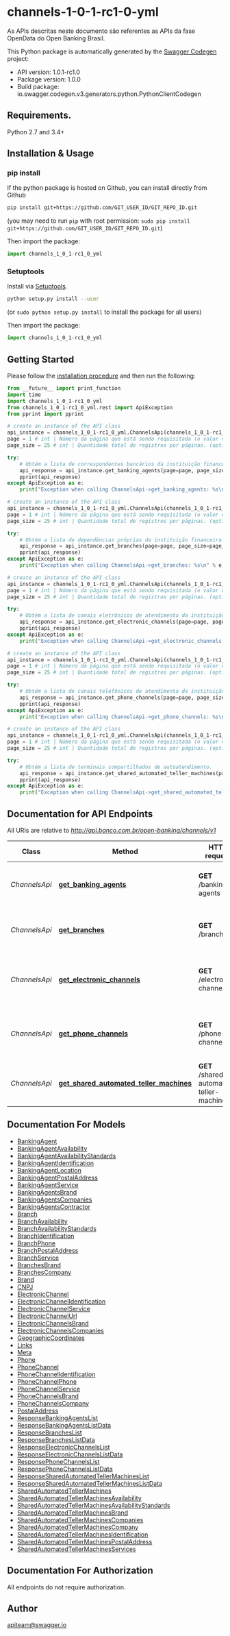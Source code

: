 # channels-1-0-1-rc1-0-yml
As APIs descritas neste documento são referentes as APIs da fase OpenData do Open Banking Brasil.

This Python package is automatically generated by the [Swagger Codegen](https://github.com/swagger-api/swagger-codegen) project:

- API version: 1.0.1-rc1.0
- Package version: 1.0.0
- Build package: io.swagger.codegen.v3.generators.python.PythonClientCodegen

## Requirements.

Python 2.7 and 3.4+

## Installation & Usage
### pip install

If the python package is hosted on Github, you can install directly from Github

```sh
pip install git+https://github.com/GIT_USER_ID/GIT_REPO_ID.git
```
(you may need to run `pip` with root permission: `sudo pip install git+https://github.com/GIT_USER_ID/GIT_REPO_ID.git`)

Then import the package:
```python
import channels_1_0_1-rc1_0_yml 
```

### Setuptools

Install via [Setuptools](http://pypi.python.org/pypi/setuptools).

```sh
python setup.py install --user
```
(or `sudo python setup.py install` to install the package for all users)

Then import the package:
```python
import channels_1_0_1-rc1_0_yml
```

## Getting Started

Please follow the [installation procedure](#installation--usage) and then run the following:

```python
from __future__ import print_function
import time
import channels_1_0_1-rc1_0_yml
from channels_1_0_1-rc1_0_yml.rest import ApiException
from pprint import pprint

# create an instance of the API class
api_instance = channels_1_0_1-rc1_0_yml.ChannelsApi(channels_1_0_1-rc1_0_yml.ApiClient(configuration))
page = 1 # int | Número da página que está sendo requisitada (o valor da primeira página é 1). (optional) (default to 1)
page_size = 25 # int | Quantidade total de registros por páginas. (optional) (default to 25)

try:
    # Obtém a lista de correspondentes bancários da instituição financeira.
    api_response = api_instance.get_banking_agents(page=page, page_size=page_size)
    pprint(api_response)
except ApiException as e:
    print("Exception when calling ChannelsApi->get_banking_agents: %s\n" % e)

# create an instance of the API class
api_instance = channels_1_0_1-rc1_0_yml.ChannelsApi(channels_1_0_1-rc1_0_yml.ApiClient(configuration))
page = 1 # int | Número da página que está sendo requisitada (o valor da primeira página é 1). (optional) (default to 1)
page_size = 25 # int | Quantidade total de registros por páginas. (optional) (default to 25)

try:
    # Obtém a lista de dependências próprias da instituição financeira.
    api_response = api_instance.get_branches(page=page, page_size=page_size)
    pprint(api_response)
except ApiException as e:
    print("Exception when calling ChannelsApi->get_branches: %s\n" % e)

# create an instance of the API class
api_instance = channels_1_0_1-rc1_0_yml.ChannelsApi(channels_1_0_1-rc1_0_yml.ApiClient(configuration))
page = 1 # int | Número da página que está sendo requisitada (o valor da primeira página é 1). (optional) (default to 1)
page_size = 25 # int | Quantidade total de registros por páginas. (optional) (default to 25)

try:
    # Obtém a lista de canais eletrônicos de atendimento da instituição financeira.
    api_response = api_instance.get_electronic_channels(page=page, page_size=page_size)
    pprint(api_response)
except ApiException as e:
    print("Exception when calling ChannelsApi->get_electronic_channels: %s\n" % e)

# create an instance of the API class
api_instance = channels_1_0_1-rc1_0_yml.ChannelsApi(channels_1_0_1-rc1_0_yml.ApiClient(configuration))
page = 1 # int | Número da página que está sendo requisitada (o valor da primeira página é 1). (optional) (default to 1)
page_size = 25 # int | Quantidade total de registros por páginas. (optional) (default to 25)

try:
    # Obtém a lista de canais telefônicos de atendimento da instituição financeira.
    api_response = api_instance.get_phone_channels(page=page, page_size=page_size)
    pprint(api_response)
except ApiException as e:
    print("Exception when calling ChannelsApi->get_phone_channels: %s\n" % e)

# create an instance of the API class
api_instance = channels_1_0_1-rc1_0_yml.ChannelsApi(channels_1_0_1-rc1_0_yml.ApiClient(configuration))
page = 1 # int | Número da página que está sendo requisitada (o valor da primeira página é 1). (optional) (default to 1)
page_size = 25 # int | Quantidade total de registros por páginas. (optional) (default to 25)

try:
    # Obtém a lista de terminais compartilhados de autoatendimento.
    api_response = api_instance.get_shared_automated_teller_machines(page=page, page_size=page_size)
    pprint(api_response)
except ApiException as e:
    print("Exception when calling ChannelsApi->get_shared_automated_teller_machines: %s\n" % e)
```

## Documentation for API Endpoints

All URIs are relative to *http://api.banco.com.br/open-banking/channels/v1*

Class | Method | HTTP request | Description
------------ | ------------- | ------------- | -------------
*ChannelsApi* | [**get_banking_agents**](docs/ChannelsApi.md#get_banking_agents) | **GET** /banking-agents | Obtém a lista de correspondentes bancários da instituição financeira.
*ChannelsApi* | [**get_branches**](docs/ChannelsApi.md#get_branches) | **GET** /branches | Obtém a lista de dependências próprias da instituição financeira.
*ChannelsApi* | [**get_electronic_channels**](docs/ChannelsApi.md#get_electronic_channels) | **GET** /electronic-channels | Obtém a lista de canais eletrônicos de atendimento da instituição financeira.
*ChannelsApi* | [**get_phone_channels**](docs/ChannelsApi.md#get_phone_channels) | **GET** /phone-channels | Obtém a lista de canais telefônicos de atendimento da instituição financeira.
*ChannelsApi* | [**get_shared_automated_teller_machines**](docs/ChannelsApi.md#get_shared_automated_teller_machines) | **GET** /shared-automated-teller-machines | Obtém a lista de terminais compartilhados de autoatendimento.

## Documentation For Models

 - [BankingAgent](docs/BankingAgent.md)
 - [BankingAgentAvailability](docs/BankingAgentAvailability.md)
 - [BankingAgentAvailabilityStandards](docs/BankingAgentAvailabilityStandards.md)
 - [BankingAgentIdentification](docs/BankingAgentIdentification.md)
 - [BankingAgentLocation](docs/BankingAgentLocation.md)
 - [BankingAgentPostalAddress](docs/BankingAgentPostalAddress.md)
 - [BankingAgentService](docs/BankingAgentService.md)
 - [BankingAgentsBrand](docs/BankingAgentsBrand.md)
 - [BankingAgentsCompanies](docs/BankingAgentsCompanies.md)
 - [BankingAgentsContractor](docs/BankingAgentsContractor.md)
 - [Branch](docs/Branch.md)
 - [BranchAvailability](docs/BranchAvailability.md)
 - [BranchAvailabilityStandards](docs/BranchAvailabilityStandards.md)
 - [BranchIdentification](docs/BranchIdentification.md)
 - [BranchPhone](docs/BranchPhone.md)
 - [BranchPostalAddress](docs/BranchPostalAddress.md)
 - [BranchService](docs/BranchService.md)
 - [BranchesBrand](docs/BranchesBrand.md)
 - [BranchesCompany](docs/BranchesCompany.md)
 - [Brand](docs/Brand.md)
 - [CNPJ](docs/CNPJ.md)
 - [ElectronicChannel](docs/ElectronicChannel.md)
 - [ElectronicChannelIdentification](docs/ElectronicChannelIdentification.md)
 - [ElectronicChannelService](docs/ElectronicChannelService.md)
 - [ElectronicChannelUrl](docs/ElectronicChannelUrl.md)
 - [ElectronicChannelsBrand](docs/ElectronicChannelsBrand.md)
 - [ElectronicChannelsCompanies](docs/ElectronicChannelsCompanies.md)
 - [GeographicCoordinates](docs/GeographicCoordinates.md)
 - [Links](docs/Links.md)
 - [Meta](docs/Meta.md)
 - [Phone](docs/Phone.md)
 - [PhoneChannel](docs/PhoneChannel.md)
 - [PhoneChannelIdentification](docs/PhoneChannelIdentification.md)
 - [PhoneChannelPhone](docs/PhoneChannelPhone.md)
 - [PhoneChannelService](docs/PhoneChannelService.md)
 - [PhoneChannelsBrand](docs/PhoneChannelsBrand.md)
 - [PhoneChannelsCompany](docs/PhoneChannelsCompany.md)
 - [PostalAddress](docs/PostalAddress.md)
 - [ResponseBankingAgentsList](docs/ResponseBankingAgentsList.md)
 - [ResponseBankingAgentsListData](docs/ResponseBankingAgentsListData.md)
 - [ResponseBranchesList](docs/ResponseBranchesList.md)
 - [ResponseBranchesListData](docs/ResponseBranchesListData.md)
 - [ResponseElectronicChannelsList](docs/ResponseElectronicChannelsList.md)
 - [ResponseElectronicChannelsListData](docs/ResponseElectronicChannelsListData.md)
 - [ResponsePhoneChannelsList](docs/ResponsePhoneChannelsList.md)
 - [ResponsePhoneChannelsListData](docs/ResponsePhoneChannelsListData.md)
 - [ResponseSharedAutomatedTellerMachinesList](docs/ResponseSharedAutomatedTellerMachinesList.md)
 - [ResponseSharedAutomatedTellerMachinesListData](docs/ResponseSharedAutomatedTellerMachinesListData.md)
 - [SharedAutomatedTellerMachines](docs/SharedAutomatedTellerMachines.md)
 - [SharedAutomatedTellerMachinesAvailability](docs/SharedAutomatedTellerMachinesAvailability.md)
 - [SharedAutomatedTellerMachinesAvailabilityStandards](docs/SharedAutomatedTellerMachinesAvailabilityStandards.md)
 - [SharedAutomatedTellerMachinesBrand](docs/SharedAutomatedTellerMachinesBrand.md)
 - [SharedAutomatedTellerMachinesCompanies](docs/SharedAutomatedTellerMachinesCompanies.md)
 - [SharedAutomatedTellerMachinesCompany](docs/SharedAutomatedTellerMachinesCompany.md)
 - [SharedAutomatedTellerMachinesIdentification](docs/SharedAutomatedTellerMachinesIdentification.md)
 - [SharedAutomatedTellerMachinesPostalAddress](docs/SharedAutomatedTellerMachinesPostalAddress.md)
 - [SharedAutomatedTellerMachinesServices](docs/SharedAutomatedTellerMachinesServices.md)

## Documentation For Authorization

 All endpoints do not require authorization.


## Author

apiteam@swagger.io
